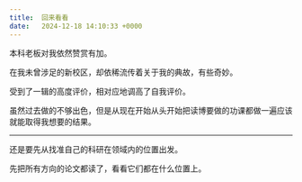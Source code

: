 ```yaml
---
title:  回来看看
date:   2024-12-18 14:10:33 +0000
---
```


本科老板对我依然赞赏有加。

在我未曾涉足的新校区，却依稀流传着关于我的典故，有些奇妙。

受到了一辑的高度评价，相对应地调高了自我评价。

虽然过去做的不够出色，但是从现在开始从头开始把读博要做的功课都做一遍应该就能取得我想要的结果。

----

还是要先从找准自己的科研在领域内的位置出发。

先把所有方向的论文都读了，看看它们都在什么位置上。
